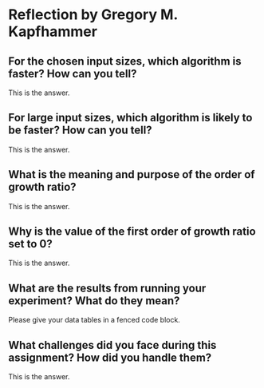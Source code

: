 # Reflection by Gregory M. Kapfhammer

## For the chosen input sizes, which algorithm is faster? How can you tell?

This is the answer.

## For large input sizes, which algorithm is likely to be faster? How can you tell?

This is the answer.

## What is the meaning and purpose of the order of growth ratio?

This is the answer.

## Why is the value of the first order of growth ratio set to 0?

This is the answer.

## What are the results from running your experiment? What do they mean?

Please give your data tables in a fenced code block.

## What challenges did you face during this assignment? How did you handle them?

This is the answer.

